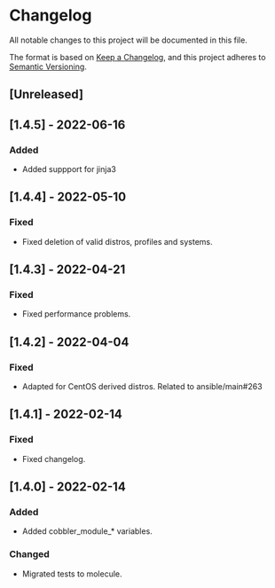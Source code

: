 # Changelog
All notable changes to this project will be documented in this file.

The format is based on [Keep a Changelog](https://keepachangelog.com/en/1.0.0/),
and this project adheres to [Semantic Versioning](https://semver.org/spec/v2.0.0.html).

## [Unreleased]

## [1.4.5] - 2022-06-16
### Added
- Added suppport for jinja3

## [1.4.4] - 2022-05-10
### Fixed
- Fixed deletion of valid distros, profiles and systems.

## [1.4.3] - 2022-04-21
### Fixed
- Fixed performance problems.

## [1.4.2] - 2022-04-04
### Fixed
- Adapted for CentOS derived distros. Related to ansible/main#263

## [1.4.1] - 2022-02-14
### Fixed
- Fixed changelog.

## [1.4.0] - 2022-02-14
### Added
- Added cobbler_module_* variables.

### Changed
- Migrated tests to molecule.
